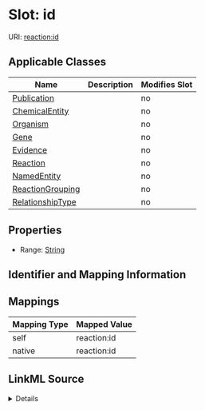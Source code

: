 

# Slot: id

URI: [reaction:id](http://w3id.org/ontogpt/reaction/id)



<!-- no inheritance hierarchy -->





## Applicable Classes

| Name | Description | Modifies Slot |
| --- | --- | --- |
| [Publication](Publication.md) |  |  no  |
| [ChemicalEntity](ChemicalEntity.md) |  |  no  |
| [Organism](Organism.md) |  |  no  |
| [Gene](Gene.md) |  |  no  |
| [Evidence](Evidence.md) |  |  no  |
| [Reaction](Reaction.md) |  |  no  |
| [NamedEntity](NamedEntity.md) |  |  no  |
| [ReactionGrouping](ReactionGrouping.md) |  |  no  |
| [RelationshipType](RelationshipType.md) |  |  no  |







## Properties

* Range: [String](String.md)





## Identifier and Mapping Information








## Mappings

| Mapping Type | Mapped Value |
| ---  | ---  |
| self | reaction:id |
| native | reaction:id |




## LinkML Source

<details>
```yaml
name: id
alias: id
domain_of:
- NamedEntity
- Publication
range: string

```
</details>